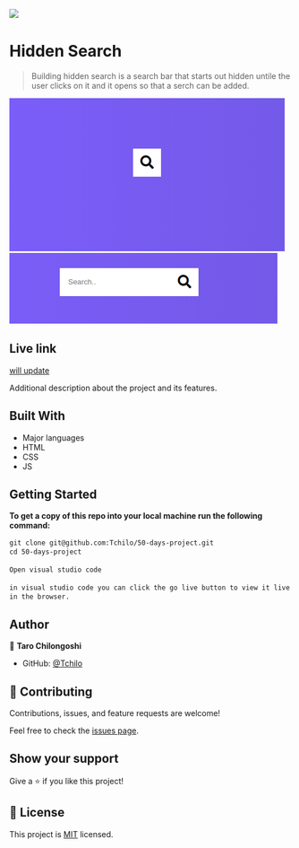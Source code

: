 ![](https://img.shields.io/badge/Microverse-blueviolet)

# Hidden Search

> Building hidden search is a search bar that starts out hidden untile the user clicks on it and it opens so that a serch can be added.

![closed](bar.png)
![open](openbar.png)

## Live link
[will update]()

Additional description about the project and its features.

## Built With

- Major languages
- HTML
- CSS
- JS


## Getting Started

**To get a copy of this repo into your local machine run the following command:**
```
git clone git@github.com:Tchilo/50-days-project.git 
cd 50-days-project

Open visual studio code 

in visual studio code you can click the go live button to view it live in the browser.
```

## Author

👤 **Taro Chilongoshi**

- GitHub: [@Tchilo](https://github.com/Tchilo)



## 🤝 Contributing

Contributions, issues, and feature requests are welcome!

Feel free to check the [issues page](../../issues/).

## Show your support

Give a ⭐️ if you like this project!



## 📝 License

This project is [MIT](./MIT.md) licensed.
